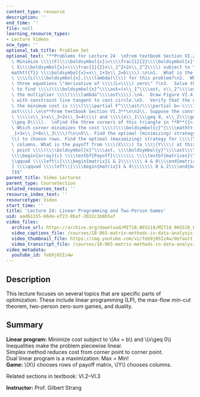 ```yaml
---
content_type: resource
description: ''
end_time: ''
file: null
learning_resource_types:
- Lecture Videos
ocw_type: ''
optional_tab_title: Problem Set
optional_text: "**Problems for Lecture 24  \nFrom textbook Section VI.2**\n\n1\\.\
  \ Minimize \\\\(F(\\\\boldsymbol{x})=\\\\frac{1}{2}\\\\boldsymbol{x}^{\\\\mathtt{T}}\
  \ S\\\\boldsymbol{x}=\\\\frac{1}{2}x\\_1^2+2x\\_2^2\\\\) subject to \\\\(A^{\\\\\
  mathtt{T}} \\\\boldsymbol{x}=x\\_1+3x\\_2=b\\\\).\n\n1.  What is the Lagrangian\
  \ \\\\(L(\\\\boldsymbol{x},\\\\lambda)\\\\) for this problem?\n2.  What are the\
  \ three equations \"derivative of \\\\(L=\\\\) zero\" ?\n3.  Solve those equations\
  \ to find \\\\(\\\\boldsymbol{x}^\\\\ast=(x\\_1^\\\\ast, x\\_2^\\\\ast)\\\\) and\
  \ the multiplier \\\\(\\\\lambda^\\\\ast\\\\).\n4.  Draw Figure VI.4 for this problem\
  \ with constraint line tangent to cost circle.\n5.  Verify that the derivative of\
  \ the minimum cost is \\\\(\\\\partial F^\\\\ast/\\\\partial b=-\\\\lambda^\\\\\
  ast\\\\).\n\n**From textbook Section VI.3**\n\n2\\. Suppose the constraints are\
  \ \\\\(x\\_1+x\\_2+2x\\_3=4\\\\) and \\\\(x\\_1\\\\geq 0, x\\_2\\\\geq 0, x\\_3\\\
  \\geq 0\\\\).  \nFind the three corners of this triangle in **R**{{< sup \"3\" >}}.\
  \ Which corner minimizes the cost \\\\(\\\\boldsymbol{c}^{\\\\mathtt{T}} \\\\boldsymbol{x}=5x\\\
  _1+3x\\_2+8x\\_3\\\\)?\n\n5\\. Find the optimal (minimizing) strategy for \\\\(X\\\
  \\) to choose rows. Find the optimal (maximizing) strategy for \\\\(Y\\\\) to choose\
  \ columns. What is the payoff from \\\\(X\\\\) to \\\\(Y\\\\) at this optimal minimax\
  \ point \\\\(\\\\boldsymbol{x}^\\\\ast, \\\\boldsymbol{y}^\\\\ast\\\\)?\n\n$$  \n\
  \\\\begin{array}{c} \\\\textbf{Payoff}\\\\\\\\ \\\\textbf{matrices}\\\\end{array}\\\
  \\qquad \\\\left\\[\\\\begin{matrix}1 & 2\\\\\\\\ 4 & 8\\\\end{matrix}\\\\right\\\
  ] \\\\qquad \\\\left\\[\\\\begin{matrix}1 & 4\\\\\\\\ 8 & 2\\\\end{matrix}\\\\right\\\
  ]$$"
parent_title: Video Lectures
parent_type: CourseSection
related_resources_text: ''
resource_index_text: ''
resourcetype: Video
start_time: ''
title: 'Lecture 24: Linear Programming and Two-Person Games'
uid: aad61155-b6de-ef23-8baf-2022c1b8b5af
video_files:
  archive_url: https://archive.org/download/MIT18.065S18/MIT18_065S18_Lecture24_300k.mp4
  video_captions_file: /courses/18-065-matrix-methods-in-data-analysis-signal-processing-and-machine-learning-spring-2018/0f86f7f7f4515c89b47fef4ff6640f9a_feb9j65Iz4w.vtt
  video_thumbnail_file: https://img.youtube.com/vi/feb9j65Iz4w/default.jpg
  video_transcript_file: /courses/18-065-matrix-methods-in-data-analysis-signal-processing-and-machine-learning-spring-2018/cf7eca3de91e09982c70d097de07d25a_feb9j65Iz4w.pdf
video_metadata:
  youtube_id: feb9j65Iz4w
---
```


**Description**
---------------

This lecture focuses on several topics that are specific parts of optimization. These include linear programming (LP), the max-flow min-cut theorem, two-person zero-sum games, and duality.

**Summary**
-----------

**Linear program:** Minimize cost subject to \\(Ax = b\\) and \\(x\\geq 0\\)   
Inequalities make the problem piecewise linear.  
Simplex method reduces cost from corner point to corner point.  
Dual linear program is a maximization: Max = Min!  
**Game:** \\(X\\) chooses rows of payoff matrix, \\(Y\\) chooses columns.

Related sections in textbook: VI.2–VI.3

**Instructor:** Prof. Gilbert Strang

